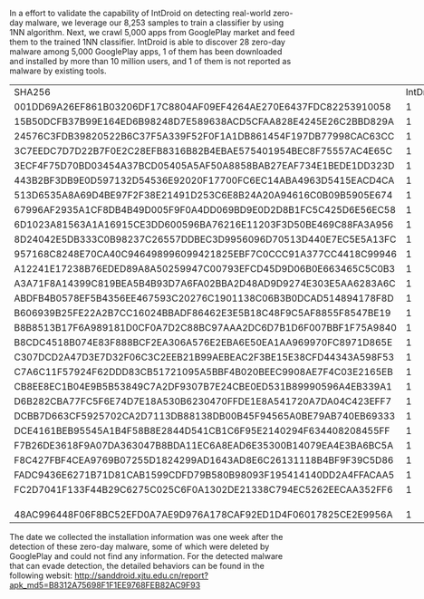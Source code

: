 In a effort to validate the capability of IntDroid on detecting real-world
zero-day malware, we leverage our 8,253 samples to train a classifier by
using 1NN algorithm. Next, we crawl 5,000 apps from GooglePlay
market and feed them to the trained 1NN classifier. IntDroid is able to discover
28 zero-day malware among 5,000 GooglePlay apps, 1 of them has
been downloaded and installed by more than 10 million users, and
1 of them is not reported as malware by existing tools.


<table border=0 cellpadding=0 cellspacing=0 width=881 style='border-collapse:
 collapse;table-layout:fixed;width:661pt'>
 <col class=xl65 width=556 style='mso-width-source:userset;mso-width-alt:17792;
 width:417pt'>
 <col class=xl65 width=76 style='mso-width-source:userset;mso-width-alt:2432;
 width:57pt'>
 <col class=xl65 width=127 style='mso-width-source:userset;mso-width-alt:4064;
 width:95pt'>
 <col class=xl65 width=122 style='mso-width-source:userset;mso-width-alt:3904;
 width:92pt'>
 <tr height=18 style='height:13.5pt'>
  <td height=18 class=xl65 width=556 style='height:13.5pt;width:417pt'>SHA256</td>
  <td class=xl65 width=76 style='width:57pt'>IntDroid</td>
  <td class=xl65 width=127 style='width:95pt'>VirusTotal</td>
  <td class=xl65 width=122 style='width:92pt'>#installations</td>
 </tr>
 <tr height=18 style='height:13.5pt'>
  <td height=18 class=xl65 style='height:13.5pt'>001DD69A26EF861B03206DF17C8804AF09EF4264AE270E6437FDC82253910058</td>
  <td class=xl65>1</td>
  <td class=xl65>1</td>
  <td class=xl65>10,000+</td>
 </tr>
 <tr height=18 style='height:13.5pt'>
  <td height=18 class=xl65 style='height:13.5pt'>15B50DCFB37B99E164ED6B98248D7E589638ACD5CFAA828E4245E26C2BBD829A</td>
  <td class=xl65>1</td>
  <td class=xl65>7</td>
  <td class=xl65>100,000+</td>
 </tr>
 <tr height=18 style='height:13.5pt'>
  <td height=18 class=xl65 style='height:13.5pt'>24576C3FDB39820522B6C37F5A339F52F0F1A1DB861454F197DB77998CAC63CC</td>
  <td class=xl65>1</td>
  <td class=xl65>4</td>
  <td class=xl65></td>
 </tr>
 <tr height=18 style='height:13.5pt'>
  <td height=18 class=xl65 style='height:13.5pt'>3C7EEDC7D7D22B7F0E2C28EFB8316B82B4EBAE575401954BEC8F75557AC4E65C</td>
  <td class=xl65>1</td>
  <td class=xl65>5</td>
  <td class=xl65>50,000+</td>
 </tr>
 <tr height=18 style='height:13.5pt'>
  <td height=18 class=xl65 style='height:13.5pt'>3ECF4F75D70BD03454A37BCD05405A5AF50A8858BAB27EAF734E1BEDE1DD323D</td>
  <td class=xl65>1</td>
  <td class=xl65>5</td>
  <td class=xl65>1,000+</td>
 </tr>
 <tr height=18 style='height:13.5pt'>
  <td height=18 class=xl65 style='height:13.5pt'>443B2BF3DB9E0D597132D54536E92020F17700FC6EC14ABA4963D5415EACD4CA</td>
  <td class=xl65>1</td>
  <td class=xl65>7</td>
  <td class=xl65>10,000+</td>
 </tr>
 <tr height=18 style='height:13.5pt'>
  <td height=18 class=xl65 style='height:13.5pt'>513D6535A8A69D4BE97F2F38E21491D253C6E8B24A20A94616C0B09B5905E674</td>
  <td class=xl65>1</td>
  <td class=xl65>4</td>
  <td class=xl65>50,000+</td>
 </tr>
 <tr class=xl66 height=18 style='height:13.5pt'>
  <td height=18 class=xl65 style='height:13.5pt'>67996AF2935A1CF8DB4B49D005F9F0A4DD069BD9E0D2D8B1FC5C425D6E56EC58</td>
  <td class=xl65>1</td>
  <td class=xl65>5</td>
  <td class=xl65>5,000+</td>
 </tr>
 <tr height=18 style='height:13.5pt'>
  <td height=18 class=xl65 style='height:13.5pt'>6D1023A81563A1A16915CE3DD600596BA76216E11203F3D50BE469C88FA3A956</td>
  <td class=xl65>1</td>
  <td class=xl65>6</td>
  <td class=xl65>100,000+</td>
 </tr>
 <tr height=18 style='height:13.5pt'>
  <td height=18 class=xl65 style='height:13.5pt'>8D24042E5DB333C0B98237C26557DDBEC3D9956096D70513D440E7EC5E5A13FC</td>
  <td class=xl65>1</td>
  <td class=xl65>4</td>
  <td class=xl65>5,000+</td>
 </tr>
 <tr height=18 style='height:13.5pt'>
  <td height=18 class=xl65 style='height:13.5pt'>957168C8248E70CA40C946498996099421825EBF7C0CCC91A377CC4418C99946</td>
  <td class=xl65>1</td>
  <td class=xl65>5</td>
  <td class=xl65></td>
 </tr>
 <tr height=18 style='height:13.5pt'>
  <td height=18 class=xl65 style='height:13.5pt'>A12241E17238B76EDED89A8A50259947C00793EFCD45D9D06B0E663465C5C0B3</td>
  <td class=xl65>1</td>
  <td class=xl65>5</td>
  <td class=xl65>5,000+</td>
 </tr>
 <tr height=18 style='height:13.5pt'>
  <td height=18 class=xl65 style='height:13.5pt'>A3A71F8A14399C819BEA5B4B93D7A6FA02BBA2D48AD9D9274E303E5AA6283A6C</td>
  <td class=xl65>1</td>
  <td class=xl65>5</td>
  <td class=xl65>10,000+</td>
 </tr>
 <tr class=xl66 height=18 style='height:13.5pt'>
  <td height=18 class=xl65 style='height:13.5pt'>ABDFB4B0578EF5B4356EE467593C20276C1901138C06B3B0DCAD514894178F8D</td>
  <td class=xl65>1</td>
  <td class=xl65>4</td>
  <td class=xl65>5,000+</td>
 </tr>
 <tr height=18 style='height:13.5pt'>
  <td height=18 class=xl65 style='height:13.5pt'>B606939B25FE22A2B7CC16024BBADF86462E3E5B18C48F9C5AF8855F8547BE19</td>
  <td class=xl65>1</td>
  <td class=xl65>2</td>
  <td class=xl65>50,000+</td>
 </tr>
 <tr height=18 style='height:13.5pt'>
  <td height=18 class=xl65 style='height:13.5pt'>B8B8513B17F6A989181D0CF0A7D2C88BC97AAA2DC6D7B1D6F007BBF1F75A9840</td>
  <td class=xl65>1</td>
  <td class=xl65>6</td>
  <td class=xl65>5,000,000+</td>
 </tr>
 <tr height=18 style='height:13.5pt'>
  <td height=18 class=xl65 style='height:13.5pt'>B8CDC4518B074E83F888BCF2EA306A576E2EBA6E50EA1AA969970FC8971D865E</td>
  <td class=xl65>1</td>
  <td class=xl65>6</td>
  <td class=xl65>1,000+</td>
 </tr>
 <tr height=18 style='height:13.5pt'>
  <td height=18 class=xl65 style='height:13.5pt'>C307DCD2A47D3E7D32F06C3C2EEB21B99AEBEAC2F3BE15E38CFD44343A598F53</td>
  <td class=xl65>1</td>
  <td class=xl65>2</td>
  <td class=xl65>5000+</td>
 </tr>
 <tr height=18 style='height:13.5pt'>
  <td height=18 class=xl65 style='height:13.5pt'>C7A6C11F57924F62DDD83CB51721095A5BBF4B020BEEC9908AE7F4C03E2165EB</td>
  <td class=xl65>1</td>
  <td class=xl65>8</td>
  <td class=xl65></td>
 </tr>
 <tr height=18 style='height:13.5pt'>
  <td height=18 class=xl65 style='height:13.5pt'>CB8EE8EC1B04E9B5B53849C7A2DF9307B7E24CBE0ED531B89990596A4EB339A1</td>
  <td class=xl65>1</td>
  <td class=xl65>1</td>
  <td class=xl65></td>
 </tr>
 <tr height=18 style='height:13.5pt'>
  <td height=18 class=xl65 style='height:13.5pt'>D6B282CBA77FC5F6E74D7E18A530B6230470FFDE1E8A541720A7DA04C423EFF7</td>
  <td class=xl65>1</td>
  <td class=xl65>4</td>
  <td class=xl65>50,000+</td>
 </tr>
 <tr height=18 style='height:13.5pt'>
  <td height=18 class=xl65 style='height:13.5pt'>DCBB7D663CF5925702CA2D7113DB88138DB00B45F94565A0BE79AB740EB69333</td>
  <td class=xl65>1</td>
  <td class=xl65>6</td>
  <td class=xl65>10,000,000+</td>
 </tr>
 <tr height=18 style='height:13.5pt'>
  <td height=18 class=xl65 style='height:13.5pt'>DCE4161BEB95545A1B4F58B8E2844D541CB1C6F95E2140294F634408208455FF</td>
  <td class=xl65>1</td>
  <td class=xl65>5</td>
  <td class=xl65>5,000+</td>
 </tr>
 <tr height=18 style='height:13.5pt'>
  <td height=18 class=xl65 style='height:13.5pt'>F7B26DE3618F9A07DA363047B8BDA11EC6A8EAD6E35300B14079EA4E3BA6BC5A</td>
  <td class=xl65>1</td>
  <td class=xl65>6</td>
  <td class=xl65>1,000+</td>
 </tr>
 <tr height=18 style='height:13.5pt'>
  <td height=18 class=xl65 style='height:13.5pt'>F8C427FBF4CEA9769B07255D1824299AD1643AD8E6C26131118B4BF9F39C5D86</td>
  <td class=xl65>1</td>
  <td class=xl65>8</td>
  <td class=xl65></td>
 </tr>
 <tr height=18 style='height:13.5pt'>
  <td height=18 class=xl65 style='height:13.5pt'>FADC9436E6271B71D81CAB1599CDFD79B580B98093F195414140DD2A4FFACAA5</td>
  <td class=xl65>1</td>
  <td class=xl65>1</td>
  <td class=xl65>1,000,000+</td>
 </tr>
 <tr height=18 style='height:13.5pt'>
  <td height=18 class=xl65 style='height:13.5pt'>FC2D7041F133F44B29C6275C025C6F0A1302DE21338C794EC5262EECAA352FF6</td>
  <td class=xl65>1</td>
  <td class=xl65>4</td>
  <td class=xl65>5,000+</td>
 </tr>
 <tr height=18 style='height:13.5pt'>
  <td height=18 class=xl65 style='height:13.5pt'></td>
  <td class=xl65></td>
  <td class=xl65></td>
  <td class=xl65></td>
 </tr>
 <tr height=18 style='height:13.5pt'>
  <td height=18 class=xl65 style='height:13.5pt'>48AC996448F06F8BC52EFD0A7AE9D976A178CAF92ED1D4F06017825CE2E9956A</td>
  <td class=xl65>1</td>
  <td class=xl65>0</td>
  <td class=xl65>5,000,000+</td>
 </tr>
 <![if supportMisalignedColumns]>
 <tr height=0 style='display:none'>
  <td width=556 style='width:417pt'></td>
  <td width=76 style='width:57pt'></td>
  <td width=127 style='width:95pt'></td>
  <td width=122 style='width:92pt'></td>
 </tr>
 <![endif]>
</table>

The date we collected the installation information was one week after the detection of these zero-day malware, some of which were deleted by GooglePlay and could not find any information. For the detected malware that can evade detection, the detailed behaviors can be found in the following websit: http://sanddroid.xjtu.edu.cn/report?apk_md5=B8312A75698F1F1EE9768FEB82AC9F93

